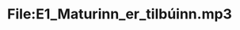 ---
title: File:E1_Maturinn_er_tilbúinn.mp3
recording of: Maturinn er tilbúinn.
reading speed: slow
speaker: E
license: CC0
---